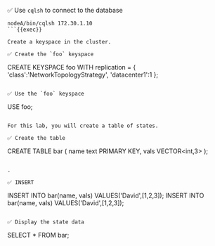 ✅ Use `cqlsh` to connect to the database
```
nodeA/bin/cqlsh 172.30.1.10
```{{exec}}

Create a keyspace in the cluster.

✅ Create the `foo` keyspace
```
CREATE KEYSPACE foo WITH replication = {
  'class':'NetworkTopologyStrategy',
  'datacenter1':1
};
```{{exec}}

✅ Use the `foo` keyspace
```
USE foo;
```{{exec}}

For this lab, you will create a table of states.

✅ Create the table
```
CREATE TABLE bar (
    name text PRIMARY KEY,
    vals VECTOR<int,3>
);
```{{exec}}

.

✅ INSERT
```
INSERT INTO bar(name, vals) VALUES('David',[1,2,3]);
INSERT INTO bar(name, vals) VALUES('David',[1,2,3]);
```{{exec}}

✅ Display the state data
```
SELECT * FROM bar;
```{{exec}}